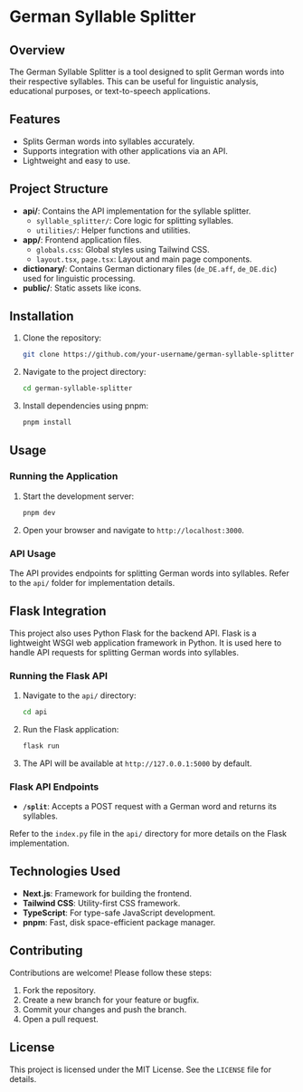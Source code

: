 # German Syllable Splitter

## Overview
The German Syllable Splitter is a tool designed to split German words into their respective syllables. This can be useful for linguistic analysis, educational purposes, or text-to-speech applications.

## Features
- Splits German words into syllables accurately.
- Supports integration with other applications via an API.
- Lightweight and easy to use.

## Project Structure
- **api/**: Contains the API implementation for the syllable splitter.
  - `syllable_splitter/`: Core logic for splitting syllables.
  - `utilities/`: Helper functions and utilities.
- **app/**: Frontend application files.
  - `globals.css`: Global styles using Tailwind CSS.
  - `layout.tsx`, `page.tsx`: Layout and main page components.
- **dictionary/**: Contains German dictionary files (`de_DE.aff`, `de_DE.dic`) used for linguistic processing.
- **public/**: Static assets like icons.

## Installation
1. Clone the repository:
   ```bash
   git clone https://github.com/your-username/german-syllable-splitter.git
   ```
2. Navigate to the project directory:
   ```bash
   cd german-syllable-splitter
   ```
3. Install dependencies using pnpm:
   ```bash
   pnpm install
   ```

## Usage
### Running the Application
1. Start the development server:
   ```bash
   pnpm dev
   ```
2. Open your browser and navigate to `http://localhost:3000`.

### API Usage
The API provides endpoints for splitting German words into syllables. Refer to the `api/` folder for implementation details.

## Flask Integration
This project also uses Python Flask for the backend API. Flask is a lightweight WSGI web application framework in Python. It is used here to handle API requests for splitting German words into syllables.

### Running the Flask API
1. Navigate to the `api/` directory:
   ```bash
   cd api
   ```
2. Run the Flask application:
   ```bash
   flask run
   ```
3. The API will be available at `http://127.0.0.1:5000` by default.

### Flask API Endpoints
- **`/split`**: Accepts a POST request with a German word and returns its syllables.

Refer to the `index.py` file in the `api/` directory for more details on the Flask implementation.

## Technologies Used
- **Next.js**: Framework for building the frontend.
- **Tailwind CSS**: Utility-first CSS framework.
- **TypeScript**: For type-safe JavaScript development.
- **pnpm**: Fast, disk space-efficient package manager.

## Contributing
Contributions are welcome! Please follow these steps:
1. Fork the repository.
2. Create a new branch for your feature or bugfix.
3. Commit your changes and push the branch.
4. Open a pull request.

## License
This project is licensed under the MIT License. See the `LICENSE` file for details.